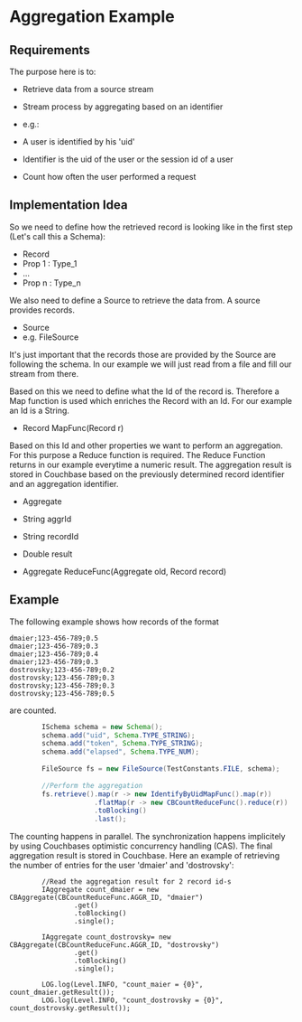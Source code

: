 # Aggregation Example

## Requirements

The purpose here is to:

* Retrieve data from a source stream
* Stream process by aggregating based on an identifier

* e.g.:
 * A user is identified by his 'uid'
 * Identifier is the uid of the user or the session id of a user
 * Count how often the user performed a request

## Implementation Idea

So we need to define how the retrieved record is looking like in the first step (Let's call this a Schema):

* Record
 * Prop 1 : Type_1
 * ...
 * Prop n : Type_n

We also need to define a Source to retrieve the data from. A source provides records.

* Source
 * e.g. FileSource

It's just important that the records those are provided by the Source are following the schema. In our example we will just read from a file and fill our stream from there.

Based on this we need to define what the Id of the record is. Therefore a Map function is used which enriches the Record with an Id. For our example an Id is a String.

* Record MapFunc(Record r)

Based on this Id and other properties we want to perform an aggregation. For this purpose a Reduce function is required. The Reduce Function returns in our example everytime a numeric result. The aggregation result is stored in Couchbase based on the  previously determined record identifier and an aggregation identifier.

* Aggregate
 * String aggrId
 * String recordId
 * Double result

* Aggregate ReduceFunc(Aggregate old, Record record)

## Example

The following example shows how records of the format

```
dmaier;123-456-789;0.5
dmaier;123-456-789;0.3
dmaier;123-456-789;0.4
dmaier;123-456-789;0.3
dostrovsky;123-456-789;0.2
dostrovsky;123-456-789;0.3
dostrovsky;123-456-789;0.3
dostrovsky;123-456-789;0.5
```

are counted.

```java
        ISchema schema = new Schema();
        schema.add("uid", Schema.TYPE_STRING);
        schema.add("token", Schema.TYPE_STRING);
        schema.add("elapsed", Schema.TYPE_NUM);
        
        FileSource fs = new FileSource(TestConstants.FILE, schema);
                
        //Perform the aggregation
        fs.retrieve().map(r -> new IdentifyByUidMapFunc().map(r))
                     .flatMap(r -> new CBCountReduceFunc().reduce(r))
                     .toBlocking()
                     .last();
```

The counting happens in parallel. The synchronization happens implicitely by using Couchbases optimistic concurrency handling (CAS). The final aggregation result is stored in Couchbase. Here an example of retrieving the number of entries for the user 'dmaier' and 'dostrovsky':

```
        //Read the aggregation result for 2 record id-s
        IAggregate count_dmaier = new CBAggregate(CBCountReduceFunc.AGGR_ID, "dmaier")
                .get()
                .toBlocking()
                .single();
        
        IAggregate count_dostrovsky= new CBAggregate(CBCountReduceFunc.AGGR_ID, "dostrovsky")
                .get()
                .toBlocking()
                .single();
        
        LOG.log(Level.INFO, "count_maier = {0}", count_dmaier.getResult());
        LOG.log(Level.INFO, "count_dostrovsky = {0}", count_dostrovsky.getResult());
```

